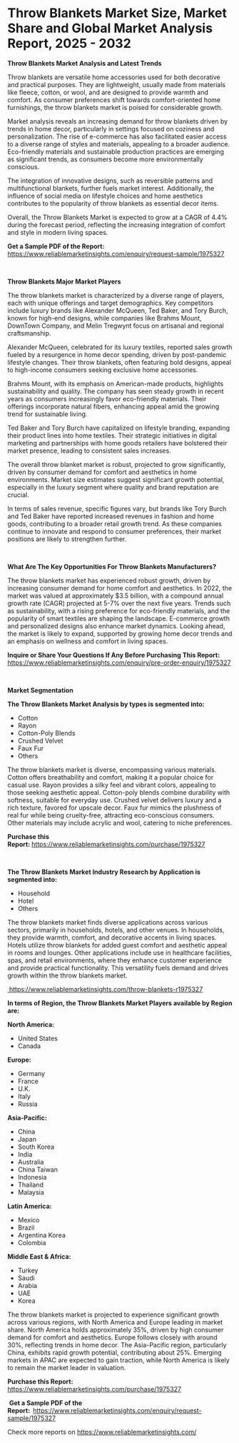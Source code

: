 <p><h1>Throw Blankets Market Size, Market Share and Global Market Analysis Report, 2025 - 2032</h1></p><p><strong>Throw Blankets Market Analysis and Latest Trends</strong></p>
<p><p>Throw blankets are versatile home accessories used for both decorative and practical purposes. They are lightweight, usually made from materials like fleece, cotton, or wool, and are designed to provide warmth and comfort. As consumer preferences shift towards comfort-oriented home furnishings, the throw blankets market is poised for considerable growth.</p><p>Market analysis reveals an increasing demand for throw blankets driven by trends in home decor, particularly in settings focused on coziness and personalization. The rise of e-commerce has also facilitated easier access to a diverse range of styles and materials, appealing to a broader audience. Eco-friendly materials and sustainable production practices are emerging as significant trends, as consumers become more environmentally conscious.</p><p>The integration of innovative designs, such as reversible patterns and multifunctional blankets, further fuels market interest. Additionally, the influence of social media on lifestyle choices and home aesthetics contributes to the popularity of throw blankets as essential decor items.</p><p>Overall, the Throw Blankets Market is expected to grow at a CAGR of 4.4% during the forecast period, reflecting the increasing integration of comfort and style in modern living spaces.</p></p>
<p><strong>Get a Sample PDF of the Report:&nbsp;</strong> <a href="https://www.reliablemarketinsights.com/enquiry/request-sample/1975327?utm_campaign=2282&utm_medium=2&utm_source=Github&utm_content=ia&utm_term=08022025&utm_id=throw-blankets">https://www.reliablemarketinsights.com/enquiry/request-sample/1975327</a></p>
<p>&nbsp;</p>
<p><strong>Throw Blankets Major Market Players</strong></p>
<p><p>The throw blankets market is characterized by a diverse range of players, each with unique offerings and target demographics. Key competitors include luxury brands like Alexander McQueen, Ted Baker, and Tory Burch, known for high-end designs, while companies like Brahms Mount, DownTown Company, and Melin Tregwynt focus on artisanal and regional craftsmanship.</p><p>Alexander McQueen, celebrated for its luxury textiles, reported sales growth fueled by a resurgence in home decor spending, driven by post-pandemic lifestyle changes. Their throw blankets, often featuring bold designs, appeal to high-income consumers seeking exclusive home accessories.</p><p>Brahms Mount, with its emphasis on American-made products, highlights sustainability and quality. The company has seen steady growth in recent years as consumers increasingly favor eco-friendly materials. Their offerings incorporate natural fibers, enhancing appeal amid the growing trend for sustainable living.</p><p>Ted Baker and Tory Burch have capitalized on lifestyle branding, expanding their product lines into home textiles. Their strategic initiatives in digital marketing and partnerships with home goods retailers have bolstered their market presence, leading to consistent sales increases.</p><p>The overall throw blanket market is robust, projected to grow significantly, driven by consumer demand for comfort and aesthetics in home environments. Market size estimates suggest significant growth potential, especially in the luxury segment where quality and brand reputation are crucial. </p><p>In terms of sales revenue, specific figures vary, but brands like Tory Burch and Ted Baker have reported increased revenues in fashion and home goods, contributing to a broader retail growth trend. As these companies continue to innovate and respond to consumer preferences, their market positions are likely to strengthen further.</p></p>
<p>&nbsp;</p>
<p><strong>What Are The Key Opportunities For Throw Blankets Manufacturers?</strong></p>
<p><p>The throw blankets market has experienced robust growth, driven by increasing consumer demand for home comfort and aesthetics. In 2022, the market was valued at approximately $3.5 billion, with a compound annual growth rate (CAGR) projected at 5-7% over the next five years. Trends such as sustainability, with a rising preference for eco-friendly materials, and the popularity of smart textiles are shaping the landscape. E-commerce growth and personalized designs also enhance market dynamics. Looking ahead, the market is likely to expand, supported by growing home decor trends and an emphasis on wellness and comfort in living spaces.</p></p>
<p><strong>Inquire or Share Your Questions If Any Before Purchasing This Report:</strong> <a href="https://www.reliablemarketinsights.com/enquiry/pre-order-enquiry/1975327?utm_campaign=2282&utm_medium=2&utm_source=Github&utm_content=ia&utm_term=08022025&utm_id=throw-blankets">https://www.reliablemarketinsights.com/enquiry/pre-order-enquiry/1975327</a></p>
<p>&nbsp;</p>
<p><strong>Market Segmentation</strong></p>
<p><strong>The Throw Blankets Market Analysis by types is segmented into:</strong></p>
<p><ul><li>Cotton</li><li>Rayon</li><li>Cotton-Poly Blends</li><li>Crushed Velvet</li><li>Faux Fur</li><li>Others</li></ul></p>
<p><p>The throw blankets market is diverse, encompassing various materials. Cotton offers breathability and comfort, making it a popular choice for casual use. Rayon provides a silky feel and vibrant colors, appealing to those seeking aesthetic appeal. Cotton-poly blends combine durability with softness, suitable for everyday use. Crushed velvet delivers luxury and a rich texture, favored for upscale decor. Faux fur mimics the plushness of real fur while being cruelty-free, attracting eco-conscious consumers. Other materials may include acrylic and wool, catering to niche preferences.</p></p>
<p><strong>Purchase this Report:&nbsp;</strong><a href="https://www.reliablemarketinsights.com/purchase/1975327?utm_campaign=2282&utm_medium=2&utm_source=Github&utm_content=ia&utm_term=08022025&utm_id=throw-blankets">https://www.reliablemarketinsights.com/purchase/1975327</a></p>
<p>&nbsp;</p>
<p><strong>The Throw Blankets Market Industry Research by Application is segmented into:</strong></p>
<p><ul><li>Household</li><li>Hotel</li><li>Others</li></ul></p>
<p><p>The throw blankets market finds diverse applications across various sectors, primarily in households, hotels, and other venues. In households, they provide warmth, comfort, and decorative accents in living spaces. Hotels utilize throw blankets for added guest comfort and aesthetic appeal in rooms and lounges. Other applications include use in healthcare facilities, spas, and retail environments, where they enhance customer experience and provide practical functionality. This versatility fuels demand and drives growth within the throw blankets market.</p></p>
<p><a href="https://www.reliablemarketinsights.com/throw-blankets-r1975327?utm_campaign=2282&utm_medium=2&utm_source=Github&utm_content=ia&utm_term=08022025&utm_id=throw-blankets">&nbsp;https://www.reliablemarketinsights.com/throw-blankets-r1975327</a></p>
<p><strong>In terms of Region, the Throw Blankets Market Players available by Region are:</strong></p>
<p>
    <p> <strong> North America: </strong>
        <ul>
            <li>United States</li>
            <li>Canada</li>
        </ul>
        </p> 
    <p> <strong> Europe: </strong>
        <ul>
            <li>Germany</li>
            <li>France</li>
            <li>U.K.</li>
            <li>Italy</li>
            <li>Russia</li>
        </ul>
        </p> 
    <p> <strong> Asia-Pacific: </strong>
        <ul>
            <li>China</li>
            <li>Japan</li>
            <li>South Korea</li>
            <li>India</li>
            <li>Australia</li>
            <li>China Taiwan</li>
            <li>Indonesia</li>
            <li>Thailand</li>
            <li>Malaysia</li>
        </ul>
        </p> 
    <p> <strong> Latin America: </strong>
        <ul>
            <li>Mexico</li>
            <li>Brazil</li>
            <li>Argentina Korea</li>
            <li>Colombia</li>
        </ul>
        </p> 
    <p> <strong> Middle East & Africa: </strong>
        <ul>
            <li>Turkey</li>
            <li>Saudi</li>
            <li>Arabia</li>
            <li>UAE</li>
            <li>Korea</li>
        </ul>
    </p>
    </p>
<p><p>The throw blankets market is projected to experience significant growth across various regions, with North America and Europe leading in market share. North America holds approximately 35%, driven by high consumer demand for comfort and aesthetics. Europe follows closely with around 30%, reflecting trends in home decor. The Asia-Pacific region, particularly China, exhibits rapid growth potential, contributing about 25%. Emerging markets in APAC are expected to gain traction, while North America is likely to remain the market leader in valuation.</p></p>
<p><strong>Purchase this Report: </strong><a href="https://www.reliablemarketinsights.com/purchase/1975327?utm_campaign=2282&utm_medium=2&utm_source=Github&utm_content=ia&utm_term=08022025&utm_id=throw-blankets">https://www.reliablemarketinsights.com/purchase/1975327</a></p>
<p>&nbsp;<strong>Get a Sample PDF of the Report:&nbsp;&nbsp;</strong><a href="https://www.reliablemarketinsights.com/enquiry/request-sample/1975327?utm_campaign=2282&utm_medium=2&utm_source=Github&utm_content=ia&utm_term=08022025&utm_id=throw-blankets">https://www.reliablemarketinsights.com/enquiry/request-sample/1975327</a></p>
<p><strong></strong></p>
<p>Check more reports on <a href="https://www.reliablemarketinsights.com/?utm_campaign=2282&utm_medium=2&utm_source=Github&utm_content=ia&utm_term=08022025&utm_id=throw-blankets">https://www.reliablemarketinsights.com/</a></p>